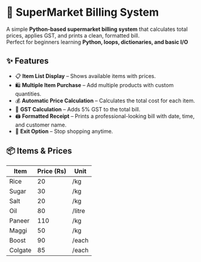 # 🛒 SuperMarket Billing System

A simple **Python-based supermarket billing system** that calculates total prices, applies GST, and prints a clean, formatted bill.  
Perfect for beginners learning **Python, loops, dictionaries, and basic I/O**

## ✨ Features

- 📋 **Item List Display** – Shows available items with prices.
- 🛍 **Multiple Item Purchase** – Add multiple products with custom quantities.
- 💰 **Automatic Price Calculation** – Calculates the total cost for each item.
- 🧾 **GST Calculation** – Adds 5% GST to the total bill.
- 🖨 **Formatted Receipt** – Prints a professional-looking bill with date, time, and customer name.
- 🚪 **Exit Option** – Stop shopping anytime.

## 📦 Items & Prices

| Item    | Price (Rs)   | Unit   |
|---------|-------------|--------|
| Rice    | 20          | /kg    |
| Sugar   | 30          | /kg    |
| Salt    | 20          | /kg    |
| Oil     | 80          | /litre |
| Paneer  | 110         | /kg    |
| Maggi   | 50          | /kg    |
| Boost   | 90          | /each  |
| Colgate | 85          | /each  |

